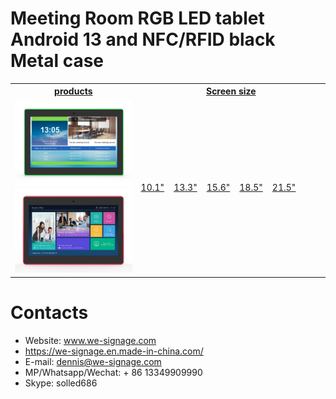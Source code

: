 # Meeting Room RGB LED tablet Android 13 and NFC/RFID black Metal case


<table textalign="center">
<tr>
    <th><a href="">products</a></th>
    <th><a href="">Screen size</a></th>
    
</tr>
<tr>
    <td width="40%"><a href=""><img src="./img/1.jpg" width="100%" height="auto"/><img src="./img/2.jpg" width="100%" height="auto"/></a></td>
    <td width="60%">
        <a href="./specification/10.1_3566.png">10.1"</a>&nbsp;&nbsp;&nbsp;
        <a href="./specification/13.3_3566.png">13.3"</a>&nbsp;&nbsp;&nbsp;
        <a href="./specification/15.6_3566.png">15.6"</a>&nbsp;&nbsp;&nbsp;
        <a href="./specification/18.5_3566.png">18.5"</a>&nbsp;&nbsp;&nbsp;
        <a href="./specification/21.5_3566.png">21.5"</a>&nbsp;&nbsp;&nbsp;
    </td>
   
</tr>

</table>

# Contacts

- Website: www.we-signage.com
- https://we-signage.en.made-in-china.com/
- E-mail: dennis@we-signage.com
- MP/Whatsapp/Wechat: + 86 13349909990
- Skype: solled686

